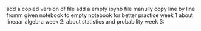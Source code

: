 add a copied version of file 
add a empty ipynb file 
manully copy line by line fromm given notebook to empty notebook for better practice
week 1 
about lineaar algebra 
week 2:
about statistics and probability
week 3:
